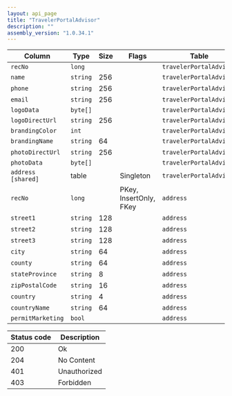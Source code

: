```yaml
---
layout: api_page
title: "TravelerPortalAdvisor"
description: ""
assembly_version: "1.0.34.1"
---
```




| Column | Type | Size | Flags | Table | Description |
| ------ | ---- | ---- | ----- | ----- | ----------- |
| `recNo` | `long` |  |  | `travelerPortalAdvisor` | 
| `name` | `string` | 256 |  | `travelerPortalAdvisor` | 
| `phone` | `string` | 256 |  | `travelerPortalAdvisor` | 
| `email` | `string` | 256 |  | `travelerPortalAdvisor` | 
| `logoData` | `byte[]` |  |  | `travelerPortalAdvisor` | 
| `logoDirectUrl` | `string` | 256 |  | `travelerPortalAdvisor` | 
| `brandingColor` | `int` |  |  | `travelerPortalAdvisor` | 
| `brandingName` | `string` | 64 |  | `travelerPortalAdvisor` | 
| `photoDirectUrl` | `string` | 256 |  | `travelerPortalAdvisor` | 
| `photoData` | `byte[]` |  |  | `travelerPortalAdvisor` | 
| `address  [shared]` | table |  | Singleton | `travelerPortalAdvisor` | 
| `recNo` | `long` |  | PKey, InsertOnly, FKey | `address` | 
| `street1` | `string` | 128 |  | `address` | 
| `street2` | `string` | 128 |  | `address` | 
| `street3` | `string` | 128 |  | `address` | 
| `city` | `string` | 64 |  | `address` | 
| `county` | `string` | 64 |  | `address` | 
| `stateProvince` | `string` | 8 |  | `address` | 
| `zipPostalCode` | `string` | 16 |  | `address` | 
| `country` | `string` | 4 |  | `address` | 
| `countryName` | `string` | 64 |  | `address` | 
| `permitMarketing` | `bool` |  |  | `address` | 

| Status code | Description |
| ----------- | ----------- |
| 200 | Ok |
| 204 | No Content |
| 401 | Unauthorized |
| 403 | Forbidden |


